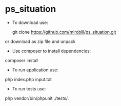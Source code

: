 # ps_situation

- To download use:

  git clone https://github.com/mirobili/ps_situation.git

or  download as zip file and unpack


- Use composer to install dependencies:
  
 composer install

- To run application use:
  
 php index.php input.txt


- To run tests use:
  
php vendor/bin/phpunit ./tests/.

